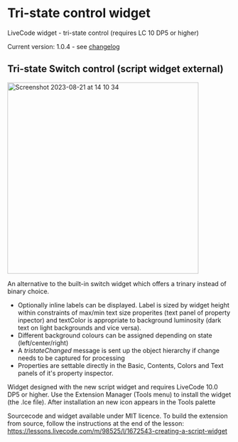 # Tri-state control widget
LiveCode widget - tri-state control (requires LC 10 DP5 or higher)

Current version: 1.0.4 - see [changelog](/changelog.md)

## Tri-state Switch control (script widget external)
<img width="430" alt="Screenshot 2023-08-21 at 14 10 34" src="https://github.com/stam66/tristate/assets/5677273/90f57dee-e81e-4d0b-8625-794cf19a9d39">

An alternative to the built-in switch widget which offers a trinary instead of binary choice.
- Optionally inline labels can be displayed. Label is sized by widget height within constraints of max/min text size properites (text panel of property inpector) and textColor is appropriate to background luminosity (dark text on light backgrounds and vice versa).
- Different background colours can be assigned depending on state (left/center/right)
- A _tristateChanged_ message is sent up the object hierarchy if change needs to be captured for processing
- Properties are settable directly in the Basic, Contents, Colors and Text panels of it's property inspector.

Widget designed with the new script widget and requires LiveCode 10.0 DP5 or higher.
Use the Extension Manager (Tools menu) to install the widget (the .lce file). After installation an new icon appears in the Tools palette

Sourcecode and widget available under MIT licence.
To build the extension from source, follow the instructions at the end of the lesson: https://lessons.livecode.com/m/98525/l/1672543-creating-a-script-widget
